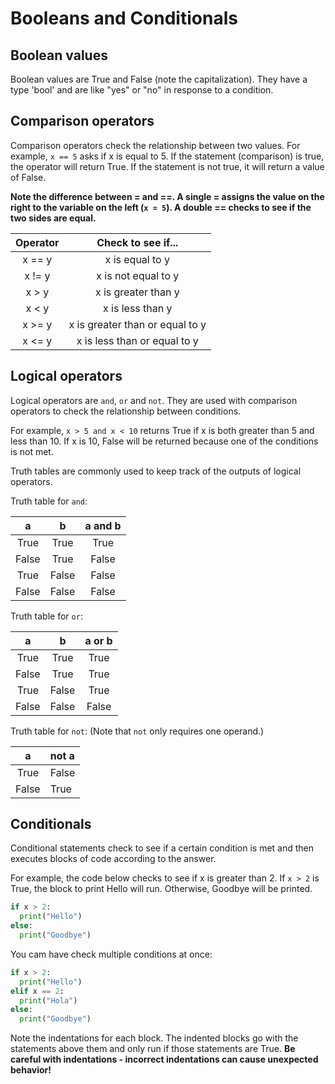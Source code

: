 # Booleans and Conditionals

## Boolean values
Boolean values are True and False (note the capitalization). They have a type 'bool' and are like "yes" or "no" in response to a condition.

## Comparison operators

Comparison operators check the relationship between two values. For example, ``` x == 5 ``` asks if x is equal to 5. If the statement (comparison) is true, the operator will return True. If the statement is not true, it will return a value of False.

**Note the difference between = and ==. A single = assigns the value on the right to the variable on the left (```x = 5```). A double == checks to see if the two sides are equal.**

|Operator|Check to see if...|
|:---:|:---:|
|x == y| x is equal to y |
|x != y| x is not equal to y |
| x > y | x is greater than y |
| x < y | x is less than y |
| x >= y | x is greater than or equal to y |
| x <= y | x is less than or equal to y |

## Logical operators

Logical operators are ```and```, ```or``` and ```not```. They are used with comparison operators to check the relationship between conditions.

For example, ```x > 5 and x < 10``` returns True if x is both greater than 5 and less than 10. If x is 10, False will be returned because one of the conditions is not met.

Truth tables are commonly used to keep track of the outputs of logical operators.

Truth table for ```and```:


| a | b | a and b |
| :---: | :---: | :---: |
| True | True | True |
| False | True | False |
| True | False | False |
| False | False | False |


Truth table for ```or```:

| a | b | a or b |
| :---: | :---: | :---: |
| True | True | True |
| False | True | True |
| True | False | True |
| False | False | False |

Truth table for ```not```:
(Note that ```not``` only requires one operand.)

|a| not a |
|:---:|:---|
|True|False|
|False|True|

## Conditionals

Conditional statements check to see if a certain condition is met and then executes blocks of code according to the answer.

For example, the code below checks to see if x is greater than 2. If ```x > 2``` is True, the block to print Hello will run. Otherwise, Goodbye will be printed.

```python
if x > 2:
  print("Hello")
else:
  print("Goodbye")
```
You cam have check multiple conditions at once:

```python
if x > 2:
  print("Hello")
elif x == 2:
  print("Hola")
else:
  print("Goodbye")
```

Note the indentations for each block. The indented blocks go with the statements above them and only run if those statements are True. **Be careful with indentations - incorrect indentations can cause unexpected behavior!**
